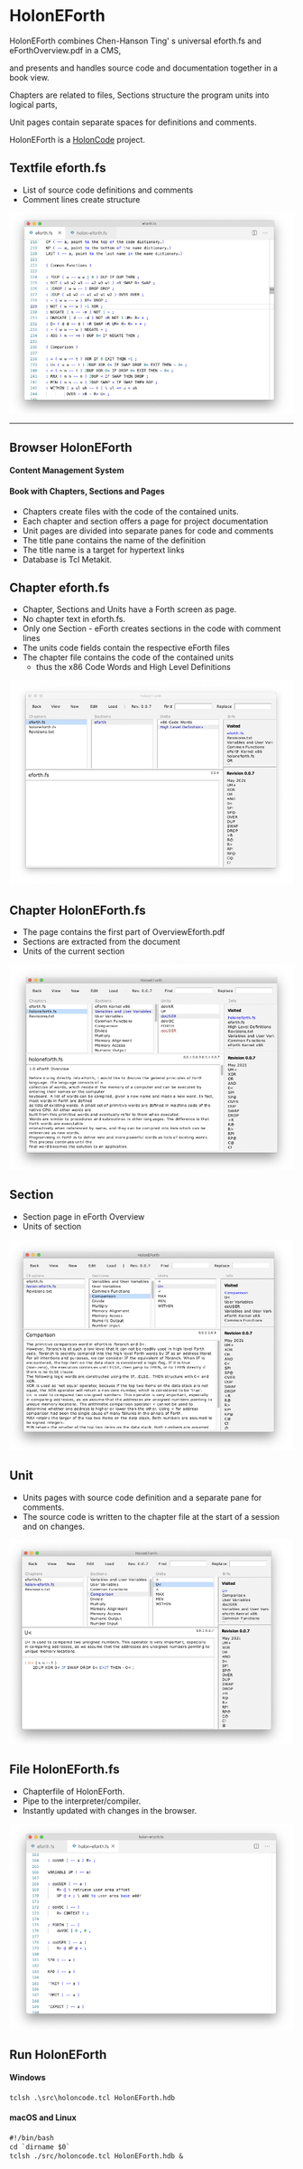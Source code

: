 # HolonEForth 

HolonEForth combines Chen-Hanson Ting' s universal eforth.fs and eForthOverview.pdf in a CMS, 

and presents and handles source code and documentation together in a book view.

Chapters are related to files, Sections structure the program units into logical parts, 

Unit pages contain separate spaces for definitions and comments.

HolonEForth is a [HolonCode](https://github.com/wejgaard/HolonCode) project. 



## Textfile eforth.fs
- List of source code definitions and comments
- Comment lines create structure

![EForth-File](./Reference/efBilder/EForth-File.png)


---
## Browser HolonEForth

#### Content Management System

#### Book with Chapters, Sections and Pages

- Chapters create files with the code of the contained units. 
- Each chapter and section offers a page for project documentation 
- Unit pages are divided into separate panes for code and comments 
- The title pane contains the name of the definition 
- The title name is a target for hypertext links 
- Database is Tcl Metakit.  



## Chapter eforth.fs

- Chapter, Sections and Units have a Forth screen as page. 
- No chapter text in eforth.fs.
- Only one Section - eForth creates sections in the code with comment lines 
- The units code fields contain the respective eForth files
- The chapter file contains the code of the contained units 
  - thus the  x86 Code Words and High Level Definitions

![EForth-Chapter](./Reference/efBilder/EForth-Chapter.png)

## Chapter HolonEForth.fs

- The page contains the first part of OverviewEforth.pdf
- Sections are extracted from the document
- Units of the current section 

![HolonEForth-Chapter](./Reference/efBilder/HolonEForth-Chapter.png)

## Section

- Section page in eForth Overview 
- Units of section

![HolonEForth-Section](./Reference/efBilder/HolonEForth-Section.png)

## Unit

- Units pages with source code definition and a separate pane for comments.
- The source code is written to the chapter file at the start of a session and on changes.

![HolonEForth-Unit](./Reference/efBilder/HolonEForth-Unit.png)

## File HolonEForth.fs

- Chapterfile of HolonEForth.
- Pipe to the interpreter/compiler.
- Instantly updated with changes in the browser.

![HolonEForth-File](./Reference/efBilder/HolonEForth-File.png)



## Run HolonEForth

#### Windows

```
tclsh .\src\holoncode.tcl HolonEForth.hdb
````

#### macOS and Linux

````
#!/bin/bash
cd `dirname $0` 
tclsh ./src/holoncode.tcl HolonEForth.hdb &
````

